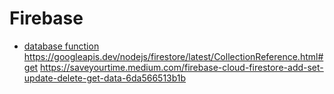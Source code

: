 # Firebase

- [ database function ](https://firebase.google.com/docs/database/admin/save-data#node.js_1)
  https://googleapis.dev/nodejs/firestore/latest/CollectionReference.html#get
  https://saveyourtime.medium.com/firebase-cloud-firestore-add-set-update-delete-get-data-6da566513b1b

